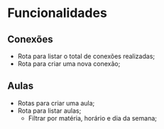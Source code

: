 # Funcionalidades

## Conexões

- Rota para listar o total de conexões realizadas;
- Rota para criar uma nova conexão;

## Aulas

- Rotas para criar uma aula;
- Rota para listar aulas;
    - Filtrar por matéria, horário e dia da semana;

